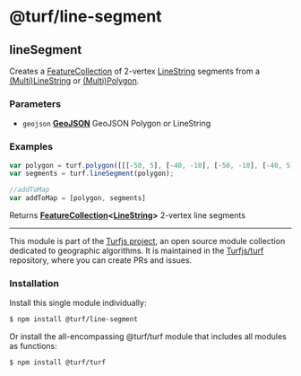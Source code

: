 # @turf/line-segment

<!-- Generated by documentation.js. Update this documentation by updating the source code. -->

## lineSegment

Creates a [FeatureCollection][1] of 2-vertex [LineString][2] segments from a
[(Multi)LineString][2] or [(Multi)Polygon][3].

### Parameters

*   `geojson` **[GeoJSON][4]** GeoJSON Polygon or LineString

### Examples

```javascript
var polygon = turf.polygon([[[-50, 5], [-40, -10], [-50, -10], [-40, 5], [-50, 5]]]);
var segments = turf.lineSegment(polygon);

//addToMap
var addToMap = [polygon, segments]
```

Returns **[FeatureCollection][1]<[LineString][2]>** 2-vertex line segments

[1]: https://tools.ietf.org/html/rfc7946#section-3.3

[2]: https://tools.ietf.org/html/rfc7946#section-3.1.4

[3]: https://tools.ietf.org/html/rfc7946#section-3.1.6

[4]: https://tools.ietf.org/html/rfc7946#section-3

<!-- This file is automatically generated. Please don't edit it directly. If you find an error, edit the source file of the module in question (likely index.js or index.ts), and re-run "yarn docs" from the root of the turf project. -->

---

This module is part of the [Turfjs project](https://turfjs.org/), an open source module collection dedicated to geographic algorithms. It is maintained in the [Turfjs/turf](https://github.com/Turfjs/turf) repository, where you can create PRs and issues.

### Installation

Install this single module individually:

```sh
$ npm install @turf/line-segment
```

Or install the all-encompassing @turf/turf module that includes all modules as functions:

```sh
$ npm install @turf/turf
```
